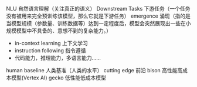 NLU     自然语言理解（关注真正的语义）
Downstream Tasks    下游任务（一个任务没有被用来完全预训练该模型，那么它就是下游任务）
emergence       涌现（指的是当模型规模（参数量、训练数据等）达到一定程度后，模型会突然展现出一些在小规模模型中不具备的、意想不到的复杂能力。）
- in-context learning    上下文学习
- instruction following  指令遵循
- 代码能力，推理能力，多语言能力……

human baseline  人类基准（人类的水平）
cutting edge    前沿
bison   高性能高成本模型(Vertex AI)
gecko   低性能低成本模型